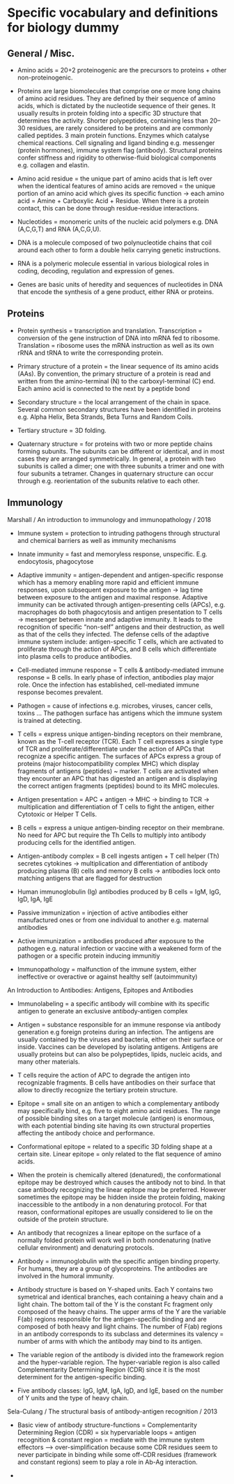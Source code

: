 # Specific vocabulary and definitions for biology dummy


## General / Misc.


* Amino acids = 20+2 proteinogenic are the precursors to proteins + other non-proteinogenic.

* Proteins are large biomolecules that comprise one or more long chains of amino acid residues. They are defined by their sequence of amino acids, which is dictated by the nucleotide sequence of their genes. It usually results in protein folding into a specific 3D structure that determines the activity. Shorter polypeptides, containing less than 20–30 residues, are rarely considered to be proteins and are commonly called peptides. 3 main protein functions. Enzymes which catalyse chemical reactions. Cell signaling and ligand binding e.g. messenger (protein hormones), immune system flag (antibody). Structural proteins confer stiffness and rigidity to otherwise-fluid biological components e.g. collagen and elastin.

* Amino acid residue = the unique part of amino acids that is left over when the identical features of amino acids are removed = the unique portion of an amino acid which gives its specific function -> each amino acid = Amine + Carboxylic Acid + Residue. When there is a protein contact, this can be done through residue-residue interactions.

* Nucleotides = monomeric units of the nucleic acid polymers e.g. DNA (A,C,G,T) and RNA (A,C,G,U).

* DNA is a molecule composed of two polynucleotide chains that coil around each other to form a double helix carrying genetic instructions.

* RNA is a polymeric molecule essential in various biological roles in coding, decoding, regulation and expression of genes.

* Genes are basic units of heredity and sequences of nucleotides in DNA that encode the synthesis of a gene product, either RNA or proteins.


## Proteins

* Protein synthesis = transcription and translation. Transcription = conversion of the gene instruction of DNA into mRNA fed to ribosome. Translation = ribosome uses the mRNA instruction as well as its own rRNA and tRNA to write the corresponding protein.

* Primary structure of a protein = the linear sequence of its amino acids (AAs). By convention, the primary structure of a protein is read and written from the amino-terminal (N) to the carboxyl-terminal (C) end. Each amino acid is connected to the next by a peptide bond

* Secondary structure = the local arrangement of the chain in space. Several common secondary structures have been identified in proteins e.g. Alpha Helix, Beta Strands, Beta Turns and Random Coils.

* Tertiary structure = 3D folding.

* Quaternary structure = for proteins with two or more peptide chains forming subunits. The subunits can be different or identical, and in most cases they are arranged symmetrically. In general, a protein with two subunits is called a dimer; one with three subunits a trimer and one with four subunits a tetramer. Changes in quaternary structure can occur through e.g. reorientation of the subunits relative to each other.


## Immunology


Marshall / An introduction to immunology and immunopathology / 2018

* Immune system = protection to intruding pathogens through structural and chemical barriers as well as immunity mechanisms

* Innate immunity = fast and memoryless response, unspecific. E.g. endocytosis, phagocytose

* Adaptive immunity = antigen-dependent and antigen-specific response which has a memory enabling more rapid and efficient immune responses, upon subsequent exposure to the antigen -> lag time between exposure to the antigen and maximal response. Adaptive immunity can be activated through antigen-presenting cells (APCs), e.g. macrophages do both phagocytosis and antigen presentation to T cells -> messenger between innate and adaptive immunity. It leads to the recognition of specific “non-self” antigens and their destruction, as well as that of the cells they infected. The defense cells of the adaptive immune system include: antigen-specific T cells, which are activated to proliferate through the action of APCs, and B cells which differentiate into plasma cells to produce antibodies.

* Cell-mediated immune response = T cells & antibody-mediated immune response = B cells. In early phase of infection, antibodies play major role. Once the infection has established, cell-mediated immune response becomes prevalent.

* Pathogen = cause of infections e.g. microbes, viruses, cancer cells, toxins ... The pathogen surface has antigens which the immune system is trained at detecting.

* T cells = express unique antigen-binding receptors on their membrane, known as the T-cell receptor (TCR). Each T cell expresses a single type of TCR and proliferate/differentiate under the action of APCs that recognize a specific antigen. The surfaces of APCs express a group of proteins (major histocompatibility complex MHC) which display fragments of antigens (peptides) ~ marker. T cells are activated when they encounter an APC that has digested an antigen and is displaying the correct antigen fragments (peptides) bound to its MHC molecules.

* Antigen presentation = APC + antigen -> MHC -> binding to TCR -> multiplication and differentiation of T cells to fight the antigen, either Cytotoxic or Helper T Cells.

* B cells = express a unique antigen-binding receptor on their membrane. No need for APC but require the Th Cells to multiply into antibody producing cells for the identified antigen.

* Antigen-antibody complex = B cell ingests antigen + T cell helper (Th) secretes cytokines -> multiplication and differentiation of antibody producing plasma (B) cells and memory B cells -> antibodies lock onto matching antigens that are flagged for destruction

* Human immunoglobulin (Ig) antibodies produced by B cells = IgM, IgG, IgD, IgA, IgE

* Passive immunization = injection of active antibodies either manufactured ones or from one individual to another e.g. maternal antibodies

* Active immunization = antibodies produced after exposure to the pathogen e.g. natural infection or vaccine with a weakened form of the pathogen or a specific protein inducing immunitiy

* Immunopathology = malfunction of the immune system, either ineffective or overactive or against healthy self (autoimmunity)


An Introduction to Antibodies: Antigens, Epitopes and Antibodies

* Immunolabeling = a specific antibody will combine with its specific antigen to generate an exclusive antibody-antigen complex

* Antigen = substance responsible for an immune response via antibody generation e.g foreign proteins during an infection. The antigens are usually contained by the viruses and bacteria, either on their surface or inside. Vaccines can be developed by isolating antigens. Antigens are usually proteins but can also be polypeptides, lipids, nucleic acids, and many other materials.

* T cells require the action of APC to degrade the antigen into recognizable fragments. B cells have antibodies on their surface that allow to directly recognize the tertiary protein structure.

* Epitope = small site on an antigen to which a complementary antibody may specifically bind, e.g. five to eight amino acid residues. The range of possible binding sites on a target molecule (antigen) is enormous, with each potential binding site having its own structural properties affecting the antibody choice and performance.

* Conformational epitope = related to a specific 3D folding shape at a certain site. Linear epitope = only related to the flat sequence of amino acids.

* When the protein is chemically altered (denatured), the conformational epitope may be destroyed which causes the antibody not to bind. In that case antibody recognizing the linear epitope may be preferred. However sometimes the epitope may be hidden inside the protein folding, making inaccessible to the antibody in a non denaturing protocol. For that reason, conformational epitopes are usually considered to lie on the outside of the protein structure.

* An antibody that recognizes a linear epitope on the surface of a normally folded protein will work well in both nondenaturing (native cellular environment) and denaturing protocols.

* Antibody = immunoglobulin with the specific antigen binding property. For humans, they are a group of glycoproteins. The antibodies are involved in the humoral immunity.

* Antibody structure is based on Y-shaped units. Each Y contains two symetrical and identical branches, each containing a heavy chain and a light chain. The bottom tail of the Y is the constant Fc fragment only composed of the heavy chains. The upper arms of the Y are the variable F(ab) regions responsible for the antigen-specific binding and are composed of both heavy and light chains. The number of F(ab) regions in an antibody corresponds to its subclass and determines its valency = number of arms with which the antibody may bind to its antigen.

* The variable region of the antibody is divided into the framework region and the hyper-variable region. The hyper-variable region is also called Complementarity Determining Region (CDR) since it is the most determinent for the antigen-specific binding.

* Five antibody classes: IgG, IgM, IgA, IgD, and IgE, based on the number of Y units and the type of heavy chain.


Sela-Culang / The structural basis of antibody-antigen recognition / 2013


* Basic view of antibody structure-functions = Complementarity Determining Region (CDR) = six hypervariable loops = antigen recognition & constant region = mediate with the immune system effectors --> over-simplification because some CDR residues seem to never participate in binding while some off-CDR residues (framework and constant regions) seem to play a role in Ab-Ag interaction.

* 
















